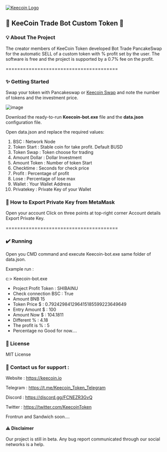 [![Keecoin Logo](https://keecoin.io/assets/image/keecointoken-200.png "Keecoin Logo")](https://keecoin.io/ "Keecoin Logo")

## 🚀 KeeCoin Trade Bot Custom Token 🚀


### 💡 About The Project

The creator members of KeeCoin Token developed Bot Trade PancakeSwap for the automatic SELL of a custom token with % profit set by the user.
The software is free and the project is supported by a 0.7% fee on the profit.

=======================================

### ✨ Getting Started

Swap your token with Pancakeswap or [Keecoin Swap](https://armony.keecoin.io/swap-bsc/ "Keecoin Swap") and note the number of tokens and the investment price.

![image](https://user-images.githubusercontent.com/99338330/166113642-02428ab4-0cf1-4ece-b499-e5b7be74d6eb.png)

Download the ready-to-run **Keecoin-bot.exe** file and the **data.json** configuration file.

Open data.json and replace the required values:

1) BSC : Network Node
2) Token Start : Stable coin for take profit. Default BUSD
3) Token Swap : Token choose for trading
4) Amount Dollar : Dollar Investment
5) Amount Token : Number of token Start
6) Checktime : Seconds for check price
7) Profit : Percentage of profit
8) Lose : Percentage of lose max
9) Wallet : Your Wallet Address
10) Privatekey : Private Key of your Wallet

### 🦊 How to Export Private Key from MetaMask
Open your account
Click on three points at top-right corner
Account details
Export Private Key.

=======================================

### ✔️ Running

Open you CMD command and execute Keecoin-bot.exe same folder of data.json.

Example run : 

c:\> Keecoin-bot.exe

- Project Profit Token : SHIBAINU
- Check connection BSC :  True
- Amount BNB 15
- Token Price $ :  0.792429841296415185599223649649
- Entry Amount $ :  100
- Amount Now $ : 104.1811
- Different % :  4.18
- The profit is % :  5
- Percentage no Good for now....  


### 💼 License

MIT License

### 📧 Contact us for support : 

Website : https://keecoin.io

Telegram : https://t.me/Keecoin_Token_Telegram

Discord : https://discord.gg/FCNEZR3GvQ

Twitter : https://twitter.com/KeecoinToken


Frontrun and Sandwich soon....

#### ⚠️ Disclaimer

Our project is still in beta. Any bug report communicated through our social networks is a help.
